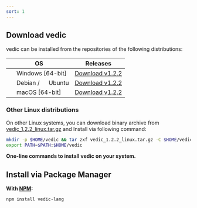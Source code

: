 ```yaml
---
sort: 1
---
```


## Download vedic

vedic can be installed from the repositories of the following distributions:

| OS | Releases |
| --- | --- |
| <img src="https://upload.wikimedia.org/wikipedia/commons/8/87/Windows_logo_-_2021.svg" height="16"/> Windows [64-bit] | [Download v1.2.2](https://github.com/vedic-lang/vedic/releases/download/v1.2.2/vedic-lang_1.2.2_windows.zip)  |
| <img src="https://upload.wikimedia.org/wikipedia/commons/8/80/Ardebian_logo.svg" height="16"/> Debian / <img src="https://upload.wikimedia.org/wikipedia/commons/thumb/9/94/Ubuntu_logoib.svg/1200px-Ubuntu_logoib.svg.png" height="16"/> Ubuntu | [Download v1.2.2](https://github.com/vedic-lang/vedic/releases/download/v1.2.2/vedic-lang_1.2.2.deb) |
| <img src="https://upload.wikimedia.org/wikipedia/commons/thumb/1/1b/Apple_logo_grey.svg/202px-Apple_logo_grey.svg.png" height="16"/> macOS [64-bit] | [Download v1.2.2](https://github.com/vedic-lang/vedic/releases/download/v1.2.2/vedic-lang_1.2.2-macos.zip) |

### Other Linux distributions

On other Linux systems, you can download binary archive from [vedic_1.2.2_linux.tar.gz](https://github.com/vedic-lang/vedic/releases/download/v1.2.2/vedic-lang_1.2.2_linux.tar.gz) and Install via following command:

```bash
mkdir -p $HOME/vedic && tar zxf vedic_1.2.2_linux.tar.gz -C $HOME/vedic
export PATH=$PATH:$HOME/vedic
```


**One-line commands to install vedic on your system.**

## Install via Package Manager

**With [NPM](https://www.npmjs.com/package/vedic-lang):**

```sh
npm install vedic-lang
```
